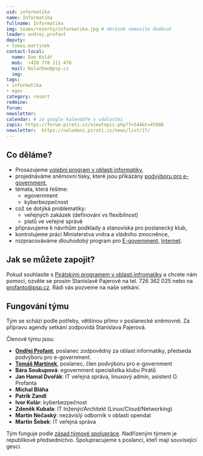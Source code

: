 ```yaml
---
uid: informatika
name: Informatika
fullname: Informatika
img: teams/resorty/informatika.jpg # obrázek nemusíte dodávat
leader: ondrej.profant
deputy:
- tomas.martinek
contact-local:
  name: Dan Kolář 
  mob:  +420 778 111 470
  mail: KolarDan@psp.cz
  img: 
tags:
- informatika
- egov
category: resort
redmine:
forum:
newsletter:
calendar: # id google kalendáře s událostmi
zapis: https://forum.pirati.cz/viewtopic.php?f=544&t=45888
newsletter:  https://nalodeni.pirati.cz/news/list/17/
---
```


Co děláme?
----------

* Prosazujeme [volební program v oblasti informatiky](/program/psp2017/informatika/),
* projednáváme sněmovní tisky, které jsou přikázány [podvýboru pro e-government](http://www.psp.cz/sqw/hp.sqw?k=4427),
* témata, která řešíme:
    * egovernment
    * kyberbezpečnost
* což se dotýká problematiky:
    * veřejných zakázek (definování vs flexibilnost)
    * platů ve veřejné správě
* připravujeme k návrhům podklady a stanoviska pro poslanecký klub,
* kontrolujeme práci Ministerstva vnitra a vládního zmocněnce,
* rozpracováváme dlouhodobý program pro [E-government](/program/dlouhodoby/e-government/), [Internet](/program/dlouhodoby/internet/).

Jak se můžete zapojit?
----------------------

Pokud souhlasíte s [Pirátským programem v oblasti infromatiky](/program/psp2017/informatika/) a chcete nám pomoci, ozvěte se prosím Stanislavě Pajerové na tel. 726 362 025 nebo na <profanto@psp.cz>. Rádi vás pozveme na naše setkání.

Fungování týmu
---------------

Tým se schází podle potřeby, většinou přímo v poslanecké sněmovně. Za přípravu agendy setkání zodpovídá Stanislava Pajerová.

Členové týmu jsou:

* **[Ondřej Profant](/lide/ondrej-profant)**, poslanec zodpovědný za oblast informatiky, předseda podvýboru pro e-government.
* **[Tomáš Martínek](/lide/tomas-martinek)**, poslanec, člen podvýboru pro e-government
* **Bára Soukupová**: egovernment specialistka klubu Pirátů
* **Jan Hamal Dvořák**: IT veřejná správa, linuxový admin, asistent O. Profanta
* **Michal Bláha**
* **Patrik Zandl**
* **Ivor Kolár**: kyberbezpečnost
* **Zdeněk Kubala**: IT Inženýr/Architekt (Linux/Cloud/Networking)
* **Martin Nečaský**: nezávislý odborník v oblasti opendat
* **Martin Šebek**: IT veřejná správa

Tým funguje podle [zásad týmové spolupráce](https://wiki.pirati.cz/rules/or_zatys). Nadřízeným týmem je republikové předsednictvo. Spolupracujeme s poslanci, kteří mají související gesci.
